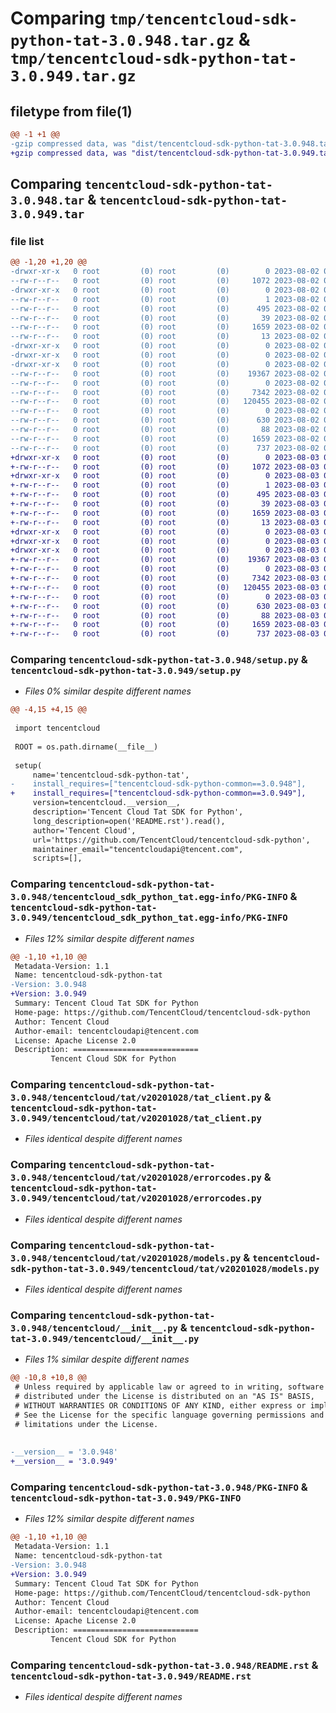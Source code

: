 # Comparing `tmp/tencentcloud-sdk-python-tat-3.0.948.tar.gz` & `tmp/tencentcloud-sdk-python-tat-3.0.949.tar.gz`

## filetype from file(1)

```diff
@@ -1 +1 @@
-gzip compressed data, was "dist/tencentcloud-sdk-python-tat-3.0.948.tar", last modified: Wed Aug  2 00:37:30 2023, max compression
+gzip compressed data, was "dist/tencentcloud-sdk-python-tat-3.0.949.tar", last modified: Thu Aug  3 00:34:29 2023, max compression
```

## Comparing `tencentcloud-sdk-python-tat-3.0.948.tar` & `tencentcloud-sdk-python-tat-3.0.949.tar`

### file list

```diff
@@ -1,20 +1,20 @@
-drwxr-xr-x   0 root         (0) root         (0)        0 2023-08-02 00:37:30.000000 tencentcloud-sdk-python-tat-3.0.948/
--rw-r--r--   0 root         (0) root         (0)     1072 2023-08-02 00:37:30.000000 tencentcloud-sdk-python-tat-3.0.948/setup.py
-drwxr-xr-x   0 root         (0) root         (0)        0 2023-08-02 00:37:30.000000 tencentcloud-sdk-python-tat-3.0.948/tencentcloud_sdk_python_tat.egg-info/
--rw-r--r--   0 root         (0) root         (0)        1 2023-08-02 00:37:30.000000 tencentcloud-sdk-python-tat-3.0.948/tencentcloud_sdk_python_tat.egg-info/dependency_links.txt
--rw-r--r--   0 root         (0) root         (0)      495 2023-08-02 00:37:30.000000 tencentcloud-sdk-python-tat-3.0.948/tencentcloud_sdk_python_tat.egg-info/SOURCES.txt
--rw-r--r--   0 root         (0) root         (0)       39 2023-08-02 00:37:30.000000 tencentcloud-sdk-python-tat-3.0.948/tencentcloud_sdk_python_tat.egg-info/requires.txt
--rw-r--r--   0 root         (0) root         (0)     1659 2023-08-02 00:37:30.000000 tencentcloud-sdk-python-tat-3.0.948/tencentcloud_sdk_python_tat.egg-info/PKG-INFO
--rw-r--r--   0 root         (0) root         (0)       13 2023-08-02 00:37:30.000000 tencentcloud-sdk-python-tat-3.0.948/tencentcloud_sdk_python_tat.egg-info/top_level.txt
-drwxr-xr-x   0 root         (0) root         (0)        0 2023-08-02 00:37:30.000000 tencentcloud-sdk-python-tat-3.0.948/tencentcloud/
-drwxr-xr-x   0 root         (0) root         (0)        0 2023-08-02 00:37:30.000000 tencentcloud-sdk-python-tat-3.0.948/tencentcloud/tat/
-drwxr-xr-x   0 root         (0) root         (0)        0 2023-08-02 00:37:30.000000 tencentcloud-sdk-python-tat-3.0.948/tencentcloud/tat/v20201028/
--rw-r--r--   0 root         (0) root         (0)    19367 2023-08-02 00:37:30.000000 tencentcloud-sdk-python-tat-3.0.948/tencentcloud/tat/v20201028/tat_client.py
--rw-r--r--   0 root         (0) root         (0)        0 2023-08-02 00:37:30.000000 tencentcloud-sdk-python-tat-3.0.948/tencentcloud/tat/v20201028/__init__.py
--rw-r--r--   0 root         (0) root         (0)     7342 2023-08-02 00:37:30.000000 tencentcloud-sdk-python-tat-3.0.948/tencentcloud/tat/v20201028/errorcodes.py
--rw-r--r--   0 root         (0) root         (0)   120455 2023-08-02 00:37:30.000000 tencentcloud-sdk-python-tat-3.0.948/tencentcloud/tat/v20201028/models.py
--rw-r--r--   0 root         (0) root         (0)        0 2023-08-02 00:37:30.000000 tencentcloud-sdk-python-tat-3.0.948/tencentcloud/tat/__init__.py
--rw-r--r--   0 root         (0) root         (0)      630 2023-08-02 00:37:30.000000 tencentcloud-sdk-python-tat-3.0.948/tencentcloud/__init__.py
--rw-r--r--   0 root         (0) root         (0)       88 2023-08-02 00:37:30.000000 tencentcloud-sdk-python-tat-3.0.948/setup.cfg
--rw-r--r--   0 root         (0) root         (0)     1659 2023-08-02 00:37:30.000000 tencentcloud-sdk-python-tat-3.0.948/PKG-INFO
--rw-r--r--   0 root         (0) root         (0)      737 2023-08-02 00:37:30.000000 tencentcloud-sdk-python-tat-3.0.948/README.rst
+drwxr-xr-x   0 root         (0) root         (0)        0 2023-08-03 00:34:29.000000 tencentcloud-sdk-python-tat-3.0.949/
+-rw-r--r--   0 root         (0) root         (0)     1072 2023-08-03 00:34:29.000000 tencentcloud-sdk-python-tat-3.0.949/setup.py
+drwxr-xr-x   0 root         (0) root         (0)        0 2023-08-03 00:34:29.000000 tencentcloud-sdk-python-tat-3.0.949/tencentcloud_sdk_python_tat.egg-info/
+-rw-r--r--   0 root         (0) root         (0)        1 2023-08-03 00:34:29.000000 tencentcloud-sdk-python-tat-3.0.949/tencentcloud_sdk_python_tat.egg-info/dependency_links.txt
+-rw-r--r--   0 root         (0) root         (0)      495 2023-08-03 00:34:29.000000 tencentcloud-sdk-python-tat-3.0.949/tencentcloud_sdk_python_tat.egg-info/SOURCES.txt
+-rw-r--r--   0 root         (0) root         (0)       39 2023-08-03 00:34:29.000000 tencentcloud-sdk-python-tat-3.0.949/tencentcloud_sdk_python_tat.egg-info/requires.txt
+-rw-r--r--   0 root         (0) root         (0)     1659 2023-08-03 00:34:29.000000 tencentcloud-sdk-python-tat-3.0.949/tencentcloud_sdk_python_tat.egg-info/PKG-INFO
+-rw-r--r--   0 root         (0) root         (0)       13 2023-08-03 00:34:29.000000 tencentcloud-sdk-python-tat-3.0.949/tencentcloud_sdk_python_tat.egg-info/top_level.txt
+drwxr-xr-x   0 root         (0) root         (0)        0 2023-08-03 00:34:29.000000 tencentcloud-sdk-python-tat-3.0.949/tencentcloud/
+drwxr-xr-x   0 root         (0) root         (0)        0 2023-08-03 00:34:29.000000 tencentcloud-sdk-python-tat-3.0.949/tencentcloud/tat/
+drwxr-xr-x   0 root         (0) root         (0)        0 2023-08-03 00:34:29.000000 tencentcloud-sdk-python-tat-3.0.949/tencentcloud/tat/v20201028/
+-rw-r--r--   0 root         (0) root         (0)    19367 2023-08-03 00:34:29.000000 tencentcloud-sdk-python-tat-3.0.949/tencentcloud/tat/v20201028/tat_client.py
+-rw-r--r--   0 root         (0) root         (0)        0 2023-08-03 00:34:29.000000 tencentcloud-sdk-python-tat-3.0.949/tencentcloud/tat/v20201028/__init__.py
+-rw-r--r--   0 root         (0) root         (0)     7342 2023-08-03 00:34:29.000000 tencentcloud-sdk-python-tat-3.0.949/tencentcloud/tat/v20201028/errorcodes.py
+-rw-r--r--   0 root         (0) root         (0)   120455 2023-08-03 00:34:29.000000 tencentcloud-sdk-python-tat-3.0.949/tencentcloud/tat/v20201028/models.py
+-rw-r--r--   0 root         (0) root         (0)        0 2023-08-03 00:34:29.000000 tencentcloud-sdk-python-tat-3.0.949/tencentcloud/tat/__init__.py
+-rw-r--r--   0 root         (0) root         (0)      630 2023-08-03 00:34:29.000000 tencentcloud-sdk-python-tat-3.0.949/tencentcloud/__init__.py
+-rw-r--r--   0 root         (0) root         (0)       88 2023-08-03 00:34:29.000000 tencentcloud-sdk-python-tat-3.0.949/setup.cfg
+-rw-r--r--   0 root         (0) root         (0)     1659 2023-08-03 00:34:29.000000 tencentcloud-sdk-python-tat-3.0.949/PKG-INFO
+-rw-r--r--   0 root         (0) root         (0)      737 2023-08-03 00:34:29.000000 tencentcloud-sdk-python-tat-3.0.949/README.rst
```

### Comparing `tencentcloud-sdk-python-tat-3.0.948/setup.py` & `tencentcloud-sdk-python-tat-3.0.949/setup.py`

 * *Files 0% similar despite different names*

```diff
@@ -4,15 +4,15 @@
 
 import tencentcloud
 
 ROOT = os.path.dirname(__file__)
 
 setup(
     name='tencentcloud-sdk-python-tat',
-    install_requires=["tencentcloud-sdk-python-common==3.0.948"],
+    install_requires=["tencentcloud-sdk-python-common==3.0.949"],
     version=tencentcloud.__version__,
     description='Tencent Cloud Tat SDK for Python',
     long_description=open('README.rst').read(),
     author='Tencent Cloud',
     url='https://github.com/TencentCloud/tencentcloud-sdk-python',
     maintainer_email="tencentcloudapi@tencent.com",
     scripts=[],
```

### Comparing `tencentcloud-sdk-python-tat-3.0.948/tencentcloud_sdk_python_tat.egg-info/PKG-INFO` & `tencentcloud-sdk-python-tat-3.0.949/tencentcloud_sdk_python_tat.egg-info/PKG-INFO`

 * *Files 12% similar despite different names*

```diff
@@ -1,10 +1,10 @@
 Metadata-Version: 1.1
 Name: tencentcloud-sdk-python-tat
-Version: 3.0.948
+Version: 3.0.949
 Summary: Tencent Cloud Tat SDK for Python
 Home-page: https://github.com/TencentCloud/tencentcloud-sdk-python
 Author: Tencent Cloud
 Author-email: tencentcloudapi@tencent.com
 License: Apache License 2.0
 Description: ============================
         Tencent Cloud SDK for Python
```

### Comparing `tencentcloud-sdk-python-tat-3.0.948/tencentcloud/tat/v20201028/tat_client.py` & `tencentcloud-sdk-python-tat-3.0.949/tencentcloud/tat/v20201028/tat_client.py`

 * *Files identical despite different names*

### Comparing `tencentcloud-sdk-python-tat-3.0.948/tencentcloud/tat/v20201028/errorcodes.py` & `tencentcloud-sdk-python-tat-3.0.949/tencentcloud/tat/v20201028/errorcodes.py`

 * *Files identical despite different names*

### Comparing `tencentcloud-sdk-python-tat-3.0.948/tencentcloud/tat/v20201028/models.py` & `tencentcloud-sdk-python-tat-3.0.949/tencentcloud/tat/v20201028/models.py`

 * *Files identical despite different names*

### Comparing `tencentcloud-sdk-python-tat-3.0.948/tencentcloud/__init__.py` & `tencentcloud-sdk-python-tat-3.0.949/tencentcloud/__init__.py`

 * *Files 1% similar despite different names*

```diff
@@ -10,8 +10,8 @@
 # Unless required by applicable law or agreed to in writing, software
 # distributed under the License is distributed on an "AS IS" BASIS,
 # WITHOUT WARRANTIES OR CONDITIONS OF ANY KIND, either express or implied.
 # See the License for the specific language governing permissions and
 # limitations under the License.
 
 
-__version__ = '3.0.948'
+__version__ = '3.0.949'
```

### Comparing `tencentcloud-sdk-python-tat-3.0.948/PKG-INFO` & `tencentcloud-sdk-python-tat-3.0.949/PKG-INFO`

 * *Files 12% similar despite different names*

```diff
@@ -1,10 +1,10 @@
 Metadata-Version: 1.1
 Name: tencentcloud-sdk-python-tat
-Version: 3.0.948
+Version: 3.0.949
 Summary: Tencent Cloud Tat SDK for Python
 Home-page: https://github.com/TencentCloud/tencentcloud-sdk-python
 Author: Tencent Cloud
 Author-email: tencentcloudapi@tencent.com
 License: Apache License 2.0
 Description: ============================
         Tencent Cloud SDK for Python
```

### Comparing `tencentcloud-sdk-python-tat-3.0.948/README.rst` & `tencentcloud-sdk-python-tat-3.0.949/README.rst`

 * *Files identical despite different names*

